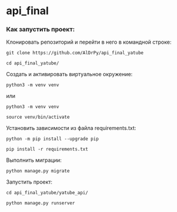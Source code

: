 # api_final

### Как запустить проект:

Клонировать репозиторий и перейти в него в командной строке:

```
git clone https://github.com/AlDrPy/api_final_yatube
```

```
cd api_final_yatube/
```

Cоздать и активировать виртуальное окружение:

```
python3 -m venv venv
```
или
```
python3 -m venv venv
```

```
source venv/bin/activate
```

Установить зависимости из файла requirements.txt:

```
python -m pip install --upgrade pip
```

```
pip install -r requirements.txt
```

Выполнить миграции:

```
python manage.py migrate
```

Запустить проект:

```
cd api_final_yatube/yatube_api/
```

```
python manage.py runserver
```
